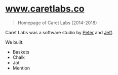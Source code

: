 # www.caretlabs.co
> Homepage of Caret Labs (2014-2018)

Caret Labs was a software studio by [Peter][0] and [Jeff][1].

We built:
* Baskets
* Chalk
* Jot
* Mention

[0]: http://pelberg.com
[1]: https://jnoh.net
